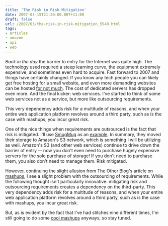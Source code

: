```yaml
---
title: 'The Risk in Risk Mitigation'
date: 2007-03-15T21:30:00.007+11:00
draft: false
url: /2007/03/the-risk-in-risk-mitigation_5540.html
tags: 
- articles
- amazon
- api
- web
---
```


_Back in the day_ the barrier to entry for the Internet was quite high. The technology used required a steep learning curve, the equipment extremely expensive, and sometimes even hard to acquire. Fast forward to 2007 and things have certainly changed. If you know any tech people you can likely get free hosting for a small website, and even more demanding websites can be hosted [for not much](http://www.vpslink.com/vps-hosting/). The cost of dedicated servers has dropped even more. And the final kicker: web services. I've started to think of some web services not as a service, but more like outsourcing requirements.

This very dependency adds risk for a multitude of reasons, and when your entire web application platform revolves around a third party, such as is the case with mashups, you incur great risk.

  
  

One of the nice things when requirements are outsourced is the fact that risk is mitigated. I'll use [SmugMug](http://www.smugmug.com/) as an [example](http://blogs.smugmug.com/onethumb/2006/08/12/amazon-s3-the-holy-grail/). In summary, they moved their storage to Amason's S3 network, which is something I will be utilizing as well. Amazon's S3 (and other web services) continue to drive down the barrier of entry -- now you don't even need to purchase hugely expensive servers for the sole purchase of storage! If you don't need to purchase them, you also don't need to manage them. Risk mitigated.

However, continuing the slight allusion from The Other Blog's article on [mashups](http://www.theotherblog.com/Articles/2007/03/14/what-are-mashups-for-anyway/), I see a slight problem with the outsourcing of requirements. While the following thought isn't particularly innovative: mitigating risk and outsourcing requirements creates a dependency on the third-party. This very dependency adds risk for a multitude of reasons, and when your entire web application platform revolves around a third party, such as is the case with mashups, you incur great risk.

But, as is evident by the fact that I've had stitches nine different times, I'm still going to do some [cool mashups](http://www.kelvinism.com/projects/mba-funding/) anyways, so stay tuned.